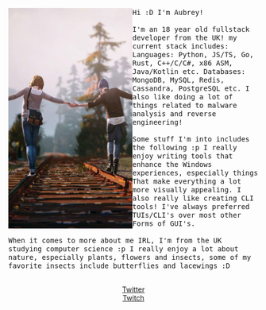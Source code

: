 <p float="left">
  <img src="images/lis2.jpg" width="250" align="left">
  <p float="left">
    <samp>
      Hi :D I'm Aubrey!
      <br>
      <br>
      I'm an 18 year old fullstack developer from the UK! my current stack includes:
      Languages: Python, JS/TS, Go, Rust, C++/C/C#, x86 ASM, Java/Kotlin etc.
      Databases: MongoDB, MySQL, Redis, Cassandra, PostgreSQL etc.
      I also like doing a lot of things related to malware analysis and reverse engineering! 
      <br>
      <br>
      Some stuff I'm into includes the following :p
      I really enjoy writing tools that enhance the Windows experiences, especially things
      That make everything a lot more visually appealing.
      I also really like creating CLI tools! I've always preferred TUIs/CLI's over most other
      Forms of GUI's.
      <br>
      <br>
      When it comes to more about me IRL, I'm from the UK studying computer science :p
      I really enjoy a lot about nature, especially plants, flowers and insects, some
      of my favorite insects include butterflies and lacewings :D
      <br>
      <br>
      <div style="text-align: center;">
        <a href="twitter.com/AUBREY0P">Twitter</a><br>
        <a href="https://www.twitch.tv/aubreycat\\\\\\\\\\\\\\\_">Twitch</a>
      </div>
    </samp>
  </p>
</p>
